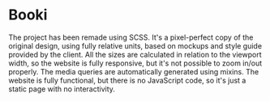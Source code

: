 # Booki

The project has been remade using SCSS.
It's a pixel-perfect copy of the original design, using fully relative units, based on mockups and style guide provided by the client.
All the sizes are calculated in relation to the viewport width, so the website is fully responsive, but it's not possible to zoom in/out properly.
The media queries are automatically generated using mixins.
The website is fully functional, but there is no JavaScript code, so it's just a static page with no interactivity.